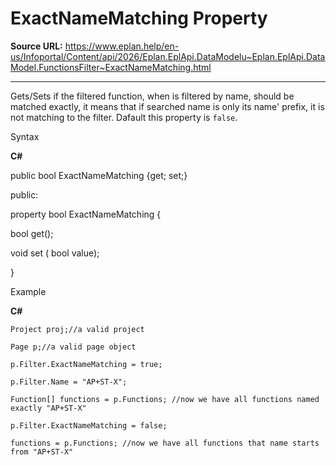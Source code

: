 # ExactNameMatching Property

**Source URL:** https://www.eplan.help/en-us/Infoportal/Content/api/2026/Eplan.EplApi.DataModelu~Eplan.EplApi.DataModel.FunctionsFilter~ExactNameMatching.html

---

Gets/Sets if the filtered function, when is filtered by name, should be matched exactly, it means that if searched name is only its name' prefix, it is not matching to the filter. Dafault this property is `false`.

Syntax

**C#**



public bool ExactNameMatching {get; set;}

public:

property bool ExactNameMatching {

   bool get();

   void set (    bool value);

}


Example

**C#**

```
Project proj;//a valid project

Page p;//a valid page object

p.Filter.ExactNameMatching = true;

p.Filter.Name = "AP+ST-X";

Function[] functions = p.Functions; //now we have all functions named exactly "AP+ST-X"

p.Filter.ExactNameMatching = false;

functions = p.Functions; //now we have all functions that name starts from "AP+ST-X"
```
